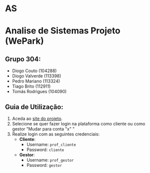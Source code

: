 # AS

# Analise de Sistemas Projeto (WePark)

## Grupo 304:
- Diogo Couto (104288)
- Diogo Valverde (113398)
- Pedro Mariano (113324)
- Tiago Brito (112911)
- Tomás Rodrigues (104090)   

## Guia de Utilização:
1. Aceda ao [site do projeto](https://diogotcouto.github.io/).
3. Selecione se quer fazer login na plataforma como cliente ou como gestor "Mudar para conta "x" "
2. Realize login com as seguintes credenciais:
   - **Cliente**:
     - Username: `prof_cliente`
     - Password: `cliente`
   - **Gestor**:
     - Username: `prof_gestor`
     - Password: `gestor`